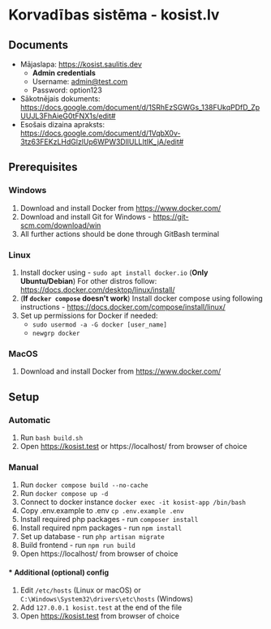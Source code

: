 # Korvadības sistēma - kosist.lv

## Documents
- Mājaslapa: https://kosist.saulitis.dev
    - **Admin credentials**
    - Username: admin@test.com
    - Password: option123
- Sākotnējais dokuments: https://docs.google.com/document/d/1SRhEzSGWGs_138FUkqPDfD_ZpUUJL3FhAieG0tFNX1s/edit#
- Esošais dizaina apraksts: https://docs.google.com/document/d/1VqbX0v-3tz63FEKzLHdGlzlUp6WPW3DllULLItIK_jA/edit#

## Prerequisites
### Windows
1. Download and install Docker from https://www.docker.com/
2. Download and install Git for Windows - https://git-scm.com/download/win
3. All further actions should be done through GitBash terminal

### Linux
1. Install docker using - `sudo apt install docker.io` (<b>Only Ubuntu/Debian</b>) For other distros follow: https://docs.docker.com/desktop/linux/install/
2. (<b>If `docker compose` doesn't work</b>) Install docker compose using following instructions - https://docs.docker.com/compose/install/linux/
3. Set up permissions for Docker if needed:
    - `sudo usermod -a -G docker [user_name]`
    - `newgrp docker`

### MacOS
1. Download and install Docker from https://www.docker.com/

## Setup
### Automatic
1. Run `bash build.sh`
2. Open https://kosist.test or https://localhost/ from browser of choice

### Manual
1. Run `docker compose build --no-cache`
2. Run `docker compose up -d`
3. Connect to docker instance `docker exec -it kosist-app /bin/bash`
4. Copy .env.example to .env `cp .env.example .env`
5. Install required php packages - run `composer install`
6. Install required npm packages - run `npm install`
7. Set up database - run `php artisan migrate`
8. Build frontend - run `npm run build`
9. Open https://localhost/ from browser of choice

#### * Additional (optional) config
1. Edit `/etc/hosts` (Linux or macOS) or `C:\Windows\System32\drivers\etc\hosts` (Windows)
2. Add `127.0.0.1 kosist.test` at the end of the file
3. Open https://kosist.test from browser of choice
